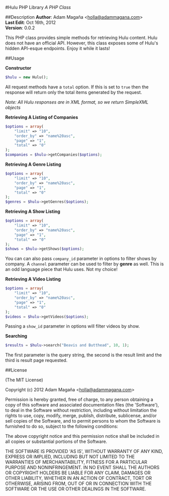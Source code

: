 #Hulu PHP Library
*A PHP Class*

##Description
**Author**: Adam Magaña &lt;holla@adammagana.com&gt;  
**Last Edit**: Oct 16th, 2012  
**Version**: 0.0.2

This PHP class provides simple methods for retrieving Hulu content. Hulu does not have an official API. However, this class exposes some of Hulu's hidden API-esque endpoints. Enjoy it while it lasts!

##Usage

**Constructor**
```php
$hulu = new Hulu();
```

All request methods have a `total` option. If this is set to `true` then the response will return only the total items generated by the request.

*Note: All Hulu responses are in XML format, so we return SimpleXML objects*

**Retrieving A Listing of Companies**
```php
$options = array(
    "limit" => "10",
    "order_by" => "name%20asc",
    "page" => "1",
    "total" => "0"
);
$companies = $hulu->getCompanies($options);
```

**Retrieving A Genre Listing**
```php
$options = array(
    "limit" => "10",
    "order_by" => "name%20asc",
    "page" => "1",
    "total" => "0"
);
$genres = $hulu->getGenres($options);
```

**Retrieving A Show Listing**
```php
$options = array(
    "limit" => "10",
    "order_by" => "name%20asc",
    "page" => "1",
    "total" => "0"
);
$shows = $hulu->getShows($options);
```
You can can also pass `company_id` parameter in options to filter shows by company. A `channel` parameter can be used to filter by **genre** as well. This is an odd language piece that Hulu uses. Not my choice!

**Retrieving A Video Listing**
```php
$options = array(
    "limit" => "10",
    "order_by" => "name%20asc",
    "page" => "1",
    "total" => "0"
);
$videos = $hulu->getVideos($options);
```
Passing a `show_id` parameter in options will filter videos by show.

**Searching**
```php
$results = $hulu->search("Beavis and Butthead", 10, 1);
```
The first parameter is the query string, the second is the result limit and the third is result page requested.

##License

(The MIT License)

Copyright (c) 2012 Adam Magaña &lt;holla@adammagana.com&gt;

Permission is hereby granted, free of charge, to any person obtaining
a copy of this software and associated documentation files (the
'Software'), to deal in the Software without restriction, including
without limitation the rights to use, copy, modify, merge, publish,
distribute, sublicense, and/or sell copies of the Software, and to
permit persons to whom the Software is furnished to do so, subject to
the following conditions:

The above copyright notice and this permission notice shall be
included in all copies or substantial portions of the Software.

THE SOFTWARE IS PROVIDED 'AS IS', WITHOUT WARRANTY OF ANY KIND,
EXPRESS OR IMPLIED, INCLUDING BUT NOT LIMITED TO THE WARRANTIES OF
MERCHANTABILITY, FITNESS FOR A PARTICULAR PURPOSE AND NONINFRINGEMENT.
IN NO EVENT SHALL THE AUTHORS OR COPYRIGHT HOLDERS BE LIABLE FOR ANY
CLAIM, DAMAGES OR OTHER LIABILITY, WHETHER IN AN ACTION OF CONTRACT,
TORT OR OTHERWISE, ARISING FROM, OUT OF OR IN CONNECTION WITH THE
SOFTWARE OR THE USE OR OTHER DEALINGS IN THE SOFTWARE.